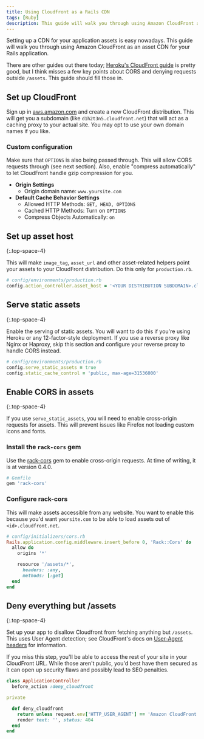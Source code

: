 ```yaml
---
title: Using Cloudfront as a Rails CDN
tags: [Ruby]
description: This guide will walk you through using Amazon CloudFront as an asset CDN for your Rails app.
---
```


Setting up a CDN for your application assets is easy nowadays. This guide will walk you through using Amazon CloudFront as an asset CDN for your Rails application.

There are other guides out there today; [Heroku's CloudFront guide](https://devcenter.heroku.com/articles/using-amazon-cloudfront-cdn) is pretty good, but I think misses a few key points about CORS and denying requests outside `/assets`. This guide should fill those in.

## Set up CloudFront

Sign up in [aws.amazon.com](http://aws.amazon.com) and create a new CloudFront distribution. This will get you a subdomain (like `d1h2t3n5.cloudfront.net`) that will act as a caching proxy to your actual site. You may opt to use your own domain names if you like.

### Custom configuration
Make sure that `OPTIONS` is also being passed through. This will allow CORS requests through (see next section). Also, enable "compress automatically" to let CloudFront handle gzip compression for you.

* __Origin Settings__
    * Origin domain name: `www.yoursite.com`
* __Default Cache Behavior Settings__
    * Allowed HTTP Methods: `GET, HEAD, OPTIONS`
    * Cached HTTP Methods: Turn on `OPTIONS`
    * Compress Objects Automatically: `on`

## Set up asset host
{:.top-space-4}

This will make `image_tag`, `asset_url` and other asset-related helpers point your assets to your CloudFront distribution. Do this only for `production.rb`.

```rb
# config/environments/production.rb
config.action_controller.asset_host = '<YOUR DISTRIBUTION SUBDOMAIN>.cloudfront.net'
```

## Serve static assets
{:.top-space-4}

Enable the serving of static assets. You will want to do this if you're using Heroku or any 12-factor-style deployment.
If you use a reverse proxy like Nginx or Haproxy, skip this section and configure your reverse proxy to handle CORS instead.

```rb
# config/environments/production.rb
config.serve_static_assets = true
config.static_cache_control = 'public, max-age=31536000'
```

## Enable CORS in assets
{:.top-space-4}

If you use `serve_static_assets`, you will need to enable cross-origin requests for assets. This will prevent issues like Firefox not loading custom icons and fonts.

### Install the `rack-cors` gem
Use the [rack-cors] gem to enable cross-origin requests. At time of writing, it is at version 0.4.0.

[rack-cors]: https://rubygems.org/gems/rack-cors

```rb
# Gemfile
gem 'rack-cors'
```

### Configure rack-cors
This will make assets accessible from any website. You want to enable this because you'd want `yoursite.com` to be able to load assets out of `<id>.cloudfront.net`.

```rb
# config/initializers/cors.rb
Rails.application.config.middleware.insert_before 0, 'Rack::Cors' do
  allow do
    origins '*'

    resource '/assets/*',
      headers: :any,
      methods: [:get]
  end
end
```

## Deny everything but /assets
{:.top-space-4}

Set up your app to disallow Cloudfront from fetching anything but `/assets`. This uses User Agent detection; see CloudFront's docs on [User-Agent headers](http://docs.aws.amazon.com/AmazonCloudFront/latest/DeveloperGuide/RequestAndResponseBehaviorCustomOrigin.html#request-custom-user-agent-header) for information.

If you miss this step, you'll be able to access the rest of your site in your CloudFront URL. While those aren't public, you'd best have them secured as it can open up security flaws and possibly lead to SEO penalties.

```rb
class ApplicationController
  before_action :deny_cloudfront

private

  def deny_cloudfront
    return unless request.env['HTTP_USER_AGENT'] == 'Amazon CloudFront'
    render text: '', status: 404
  end
end
```
